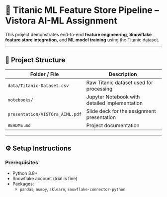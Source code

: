 # 🚢 Titanic ML Feature Store Pipeline – Vistora AI-ML Assignment

This project demonstrates end-to-end **feature engineering**, **Snowflake feature store integration**, and **ML model training** using the Titanic dataset.

---

## 📁 Project Structure

| Folder / File               | Description |
|----------------------------|-------------|
| `data/Titanic-Dataset.csv` | Raw Titanic dataset used for processing |
| `notebooks/`               | Jupyter Notebook with detailed implementation |
| `presentation/VISTOra_AIML.pdf` | Slide deck for the assignment presentation |
| `README.md`                | Project documentation |

---

## ⚙️ Setup Instructions

### Prerequisites

- Python 3.8+
- Snowflake account (trial is fine)
- Packages:
  - `pandas`, `numpy`, `sklearn`, `snowflake-connector-python`
